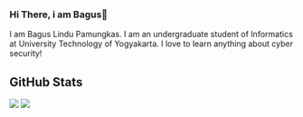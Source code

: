 ### Hi There, i am Bagus👋

I am Bagus Lindu Pamungkas. I am an undergraduate student of Informatics at University Technology of Yogyakarta. I love to learn anything about cyber security!

## GitHub Stats
<p>
  <img src="https://github-readme-stats.vercel.app/api/top-langs/?username=sultanzio&hide_border=true&hide=html,css" />
  <img src="https://github-readme-stats.vercel.app/api?username=sultanzio&line_height=27&count_private=true&hide_border=true&show_icons=true">
</p>
